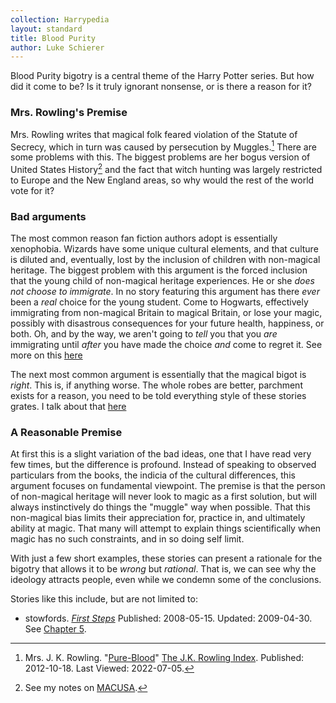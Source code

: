```yaml
---
collection: Harrypedia
layout: standard
title: Blood Purity
author: Luke Schierer
---
```


Blood Purity bigotry is a central theme of the Harry Potter series. But how
did it come to be? Is it truly ignorant nonsense, or is there a reason for it?

### Mrs. Rowling's Premise

Mrs. Rowling writes that magical folk feared violation of the Statute of
Secrecy, which in turn was caused by persecution by Muggles.[^220705-4] There
are some problems with this. The biggest problems are her bogus version of
United States History[^220705-5] and the fact that witch hunting was largely
restricted to Europe and the New England areas, so why would the rest of the
world vote for it?

[^220705-5]: See my notes on [MACUSA].

[MACUSA]: /Harrypedia/MACUSA//

[^220705-4]: Mrs. J. K. Rowling. "[Pure-Blood](https://www.rowlingindex.org/work/pmpbl/)" [The J.K. Rowling Index](https://www.rowlingindex.org). Published: 2012-10-18. Last Viewed: 2022-07-05.

### Bad arguments

The most common reason fan fiction authors adopt is essentially xenophobia.
Wizards have some unique cultural elements, and that culture is diluted
and, eventually, lost by the inclusion of children with non-magical
heritage. The biggest problem with this argument is the forced
inclusion that the young child of non-magical heritage experiences.
He or she _does not choose to immigrate_. In no story featuring this
argument has there _ever_ been a _real_ choice for the young student.
Come to Hogwarts, effectively immigrating from non-magical Britain to
magical Britain, or lose your magic, possibly with disastrous
consequences for your future health, happiness, or both. Oh, and by
the way, we aren't going to _tell_ you that you _are_ immigrating until
_after_ you have made the choice _and_ come to regret it. See more on
this [here][Immigration]

The next most common argument is essentially that the magical bigot is
_right_. This is, if anything worse. The whole robes are better,
parchment exists for a reason, you need to be told everything style of
these stories grates. I talk about that [here][Condescension]

### A Reasonable Premise

At first this is a slight variation of the bad ideas, one that I have
read very few times, but the difference is profound. Instead of
speaking to observed particulars from the books, the indicia of the
cultural differences, this argument focuses on fundamental viewpoint.
The premise is that the person of non-magical heritage will never look
to magic as a first solution, but will always instinctively do things
the "muggle" way when possible. That this non-magical bias limits
their appreciation for, practice in, and ultimately ability at magic.
That many will attempt to explain things scientifically when magic has
no such constraints, and in so doing self limit.

With just a few short examples, these stories can present a rationale
for the bigotry that allows it to be _wrong_ but _rational_. That is,
we can see why the ideology attracts people, even while we condemn some
of the conclusions.

Stories like this include, but are not limited to:

- stowfords. _[First Steps](https://www.fanfiction.net/s/4257626/)_ Published: 2008-05-15. Updated: 2009-04-30. See [Chapter 5](https://www.fanfiction.net/s/4257626/5/First-Steps).

[Immigration]: /Harrypedia/culture/Immigration/
[Condescension]: /Harrypedia/culture/Condissention/
